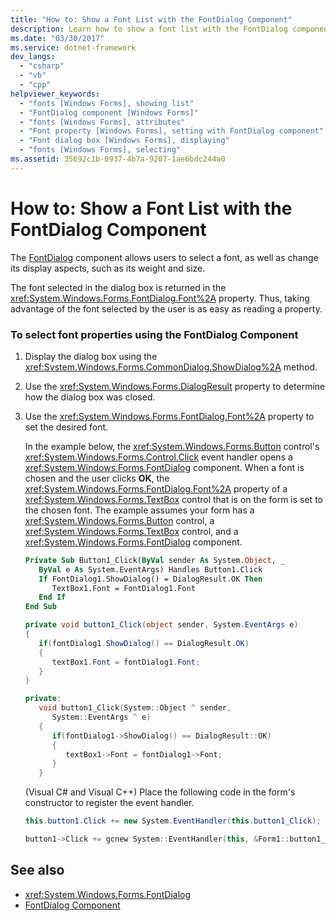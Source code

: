 ```yaml
---
title: "How to: Show a Font List with the FontDialog Component"
description: Learn how to show a font list with the FontDialog component, which allows users to select a font, as well as change its display aspects.
ms.date: "03/30/2017"
ms.service: dotnet-framework
dev_langs: 
  - "csharp"
  - "vb"
  - "cpp"
helpviewer_keywords: 
  - "fonts [Windows Forms], showing list"
  - "FontDialog component [Windows Forms]"
  - "fonts [Windows Forms], attributes"
  - "Font property [Windows Forms], setting with FontDialog component"
  - "Font dialog box [Windows Forms], displaying"
  - "fonts [Windows Forms], selecting"
ms.assetid: 35692c1b-0937-4b7a-9207-1ae6bdc244a0
---
```

# How to: Show a Font List with the FontDialog Component

The [FontDialog](fontdialog-component-windows-forms.md) component allows users to select a font, as well as change its display aspects, such as its weight and size.  
  
The font selected in the dialog box is returned in the <xref:System.Windows.Forms.FontDialog.Font%2A> property. Thus, taking advantage of the font selected by the user is as easy as reading a property.  
  
### To select font properties using the FontDialog Component  
  
1. Display the dialog box using the <xref:System.Windows.Forms.CommonDialog.ShowDialog%2A> method.  
  
2. Use the <xref:System.Windows.Forms.DialogResult> property to determine how the dialog box was closed.  
  
3. Use the <xref:System.Windows.Forms.FontDialog.Font%2A> property to set the desired font.  
  
     In the example below, the <xref:System.Windows.Forms.Button> control's <xref:System.Windows.Forms.Control.Click> event handler opens a <xref:System.Windows.Forms.FontDialog> component. When a font is chosen and the user clicks **OK**, the <xref:System.Windows.Forms.FontDialog.Font%2A> property of a <xref:System.Windows.Forms.TextBox> control that is on the form is set to the chosen font. The example assumes your form has a <xref:System.Windows.Forms.Button> control, a  <xref:System.Windows.Forms.TextBox> control, and a <xref:System.Windows.Forms.FontDialog> component.  
  
    ```vb  
    Private Sub Button1_Click(ByVal sender As System.Object, _  
       ByVal e As System.EventArgs) Handles Button1.Click  
       If FontDialog1.ShowDialog() = DialogResult.OK Then  
          TextBox1.Font = FontDialog1.Font  
       End If  
    End Sub  
    ```  
  
    ```csharp  
    private void button1_Click(object sender, System.EventArgs e)  
    {  
       if(fontDialog1.ShowDialog() == DialogResult.OK)  
       {  
          textBox1.Font = fontDialog1.Font;  
       }  
    }  
    ```  
  
    ```cpp  
    private:  
       void button1_Click(System::Object ^ sender,  
          System::EventArgs ^ e)  
       {  
          if(fontDialog1->ShowDialog() == DialogResult::OK)  
          {  
             textBox1->Font = fontDialog1->Font;  
          }  
       }  
    ```  
  
     (Visual C# and Visual C++) Place the following code in the form's constructor to register the event handler.  
  
    ```csharp  
    this.button1.Click += new System.EventHandler(this.button1_Click);  
    ```  
  
    ```cpp  
    button1->Click += gcnew System::EventHandler(this, &Form1::button1_Click);  
    ```  
  
## See also

- <xref:System.Windows.Forms.FontDialog>
- [FontDialog Component](fontdialog-component-windows-forms.md)
